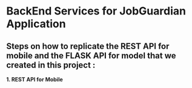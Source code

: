 <h1>BackEnd Services for JobGuardian Application</h1>
<h2>Steps on how to replicate the REST API for mobile and the FLASK API for model that we created in this project :</h2>

**1. REST API for Mobile**

      
